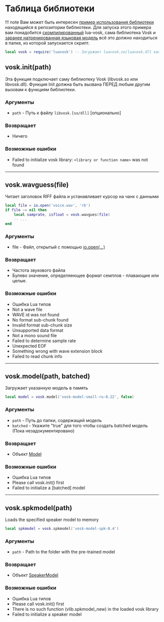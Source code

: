 # Таблица библиотеки

!!! note
	Вам может быть интересен [пример использования библиотеки](https://github.com/igor725/lua-vosk/blob/main/test/main.lua)
	находящийся в репозитории библиотеки. Для запуска этого примера вам понадобится [скомпилированный](./index.md#building) lua-vosk, сама библиотека Vosk
	и [заранее натренированная языковая модель](https://alphacephei.com/vosk/models) всё это должно находиться в папке, из которой запускается скрипт.


```lua
local vosk = require('luavosk') -- Загружает luavosk.so/luavosk.dll как Lua модуль
```

## vosk.init(path)

Эта функция подключает саму библиотеку Vosk (libvosk.so или libvosk.dll).
Функция Init должна быть вызвана ПЕРЕД любым другим вызовам к функциям библиотеки.

### Аргументы
- `path` - Путь к файлу `libvosk.[so/dll]` [опционально]

### Возвращает
- Ничего

### Возможные ошибки
- Failed to initialize vosk library: `<library or function name>` was not found

---

## vosk.wavguess(file)

Читает заголовок RIFF файла и устанавливает курсор на чанк с данными

```lua
local file = io.open('voice.wav', 'rb')
if file ~= nil then
	local samprate, isfloat = vosk.wavgues(file)
	-- ...
end
```

### Аргументы
- file - Файл, открытый с помощью [io.open(...)](https://lua.org.ru/contents_ru.html#pdf-io.open)

### Возвращает
- Частота звукового файла
- Булево значение, определяеющее формат семплов - плавающие или целые.

### Возможные ошибки
- Ошибка Lua типов
- Not a wave file
- WAVE id was not found
- No format sub-chunk found
- Invalid format sub-chunk size
- Unsupported data format
- Not a mono sound file
- Failed to determine sample rate
- Unexpected EOF
- Something wrong with wave extension block
- Failed to read chunk info

---

## vosk.model(path, batched)

Загружает указанную модель в память

```lua
local model = vosk.model('vosk-model-small-ru-0.22', false)
```

### Аргументы
- `path` - Путь до папки, содержащей модель
- `batched` - Укажите "true" для того чтобы создать batched модель (Пока незадокументировано)

### Возвращает
- Объект [Model](./Classes/Model.md)

### Возможные ошибки
- Ошибка Lua типов
- Please call vosk.init() first
- Failed to initialize a [batched] model

---

## vosk.spkmodel(path)

Loads the specified speaker model to memory

```lua
local spkmodel = vosk.spkmodel('vosk-model-spk-0.4')
```

### Аргументы
- `path` - Path to the folder with the pre-trained model

### Возвращает
- Объект [SpeakerModel](./Classes/SpeakerModel.md)

### Возможные ошибки
- Ошибка Lua типов
- Please call vosk.init() first
- There is no such function (vlib.spkmodel_new) in the loaded vosk library
- Failed to initialize a speaker model
